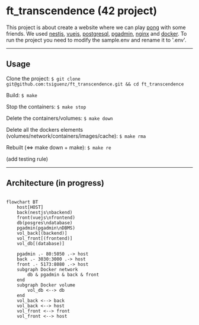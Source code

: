 # ft_transcendence (42 project)

This project is about create a website where we can play [pong](https://en.wikipedia.org/wiki/Pong) with some friends. We used [nestjs](https://nestjs.com/), [vuejs](https://vuejs.org/), [postgresql](https://www.postgresql.org/), [pgadmin](https://www.pgadmin.org/), [nginx](https://www.nginx.com/) and [docker](https://www.docker.com/).
To run the project you need to modify the sample.env and rename it to '.env'.

---

## Usage

Clone the project:
```$ git clone git@github.com:tsiguenz/ft_transcendence.git && cd ft_transcendence```

Build:
```$ make```

Stop the containers:
```$ make stop```

Delete the containers/volumes:
```$ make down```

Delete all the dockers elements (volumes/network/containers/images/cache):
```$ make rma```

Rebuilt (<=> make down + make):
```$ make re```

(add testing rule)

---

<!-- TODO: remove in progress -->
## Architecture (in progress)

```mermaid

flowchart BT
	host[HOST]
	back(nestjs\nbackend)
	front(vuejs\nfrontend)
	db(posgres\ndatabase)
	pgadmin(pgadmin\nDBMS)
	vol_back[(backend)]
	vol_front[(frontend)]
	vol_db[(database)]

    pgadmin .- 80:5050 .-> host
    back .- 3030:3000 .-> host
    front .- 5173:8080 .-> host
	subgraph Docker network
		db & pgadmin & back & front
	end
	subgraph Docker volume
		vol_db <--> db
	end
	vol_back <--> back
	vol_back <--> host
	vol_front <--> front
	vol_front <--> host

```
